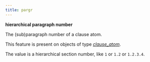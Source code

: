 ```yaml
---
title: pargr
---
```


**hierarchical paragraph number**

The (sub)paragraph number of a clause atom.

This feature is present on objects of type [*clause_atom*](otype.md).

The value is a hierarchical section number, like ``1`` or ``1.2`` or ``1.2.3.4``.


